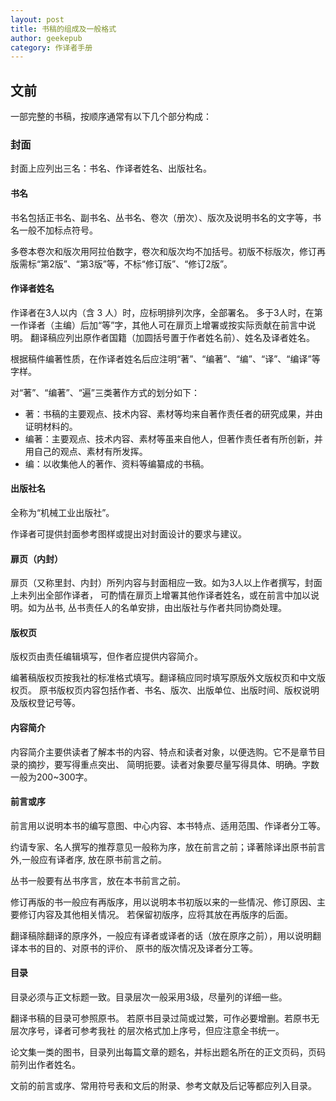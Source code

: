```yaml
---
layout: post
title: 书稿的组成及一般格式
author: geekepub
category: 作译者手册
---
```


## 文前

一部完整的书稿，按顺序通常有以下几个部分构成：

### 封面

封面上应列出三名：书名、作译者姓名、出版社名。

#### 书名

书名包括正书名、副书名、丛书名、卷次（册次）、版次及说明书名的文字等，书名一般不加标点符号。

多卷本卷次和版次用阿拉伯数字，卷次和版次均不加括号。初版不标版次，修订再版需标“第2版”、“第3版”等，不标“修订版”、“修订2版”。

#### 作译者姓名

作译者在3人以内（含 3 人）时，应标明排列次序，全部署名。
多于3人时，在第一作译者（主编）后加“等”字，其他人可在扉页上增署或按实际贡献在前言中说明。
翻译稿应列出原作者国籍（加圆括号置于作者姓名前）、姓名及译者姓名。

根据稿件编著性质，在作译者姓名后应注明“著”、“编著”、“编”、“译”、“编译”等字样。

对“著”、“编著”、“遍”三类著作方式的划分如下：

- 著：书稿的主要观点、技术内容、素材等均来自著作责任者的研究成果，并由证明材料的。
- 编著：主要观点、技术内容、素材等虽来自他人，但著作责任者有所创新，并用自己的观点、素材有所发挥。
- 编：以收集他人的著作、资料等编纂成的书稿。

#### 出版社名

全称为“机械工业出版社”。

作译者可提供封面参考图样或提出对封面设计的要求与建议。

#### 扉页（内封）

扉页（又称里封、内封）所列内容与封面相应一致。如为3人以上作者撰写，封面上未列出全部作译者，
可酌情在扉页上增署其他作译者姓名，或在前言中加以说明。如为丛书, 丛书责任人的名单安排，由出版社与作者共同协商处理。

#### 版权页

版权页由责任编辑填写，但作者应提供内容简介。

编著稿版权页按我社的标准格式填写。翻译稿应同时填写原版外文版权页和中文版权页。
原书版权页内容包括作者、书名、版次、出版单位、出版时间、版权说明及版权登记号等。

#### 内容简介

内容简介主要供读者了解本书的内容、特点和读者对象，以便选购。它不是章节目录的摘抄，要写得重点突出、
简明扼要。读者对象要尽量写得具体、明确。字数一般为200~300字。

#### 前言或序

前言用以说明本书的编写意图、中心内容、本书特点、适用范围、作译者分工等。

约请专家、名人撰写的推荐意见一般称为序，放在前言之前；译著除译出原书前言外,一般应有译者序, 放在原书前言之前。

丛书一般要有丛书序言，放在本书前言之前。

修订再版的书一般应有再版序，用以说明本书初版以来的一些情况、修订原因、主要修订内容及其他相关情况。
若保留初版序，应将其放在再版序的后面。

翻译稿除翻译的原序外，一般应有译者或译者的话（放在原序之前），用以说明翻译本书的目的、对原书的评价、
原书的版次情况及译者分工等。

#### 目录

目录必须与正文标题一致。目录层次一般采用3级，尽量列的详细一些。

翻译书稿的目录可参照原书。 若原书目录过简或过繁，可作必要增删。若原书无层次序号，译者可参考我社
的层次格式加上序号，但应注意全书统一。

论文集一类的图书，目录列出每篇文章的题名，并标出题名所在的正文页码，页码前列出作者姓名。

文前的前言或序、常用符号表和文后的附录、参考文献及后记等都应列入目录。
